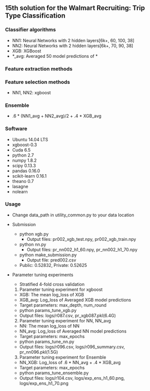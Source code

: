 ## 15th solution for the Walmart Recruiting: Trip Type Classification

### Classifier algorithms 
* NN1: Neural Networks with 2 hidden layers[6k+, 60, 100, 38]
* NN2: Neural Networks with 2 hidden layers[6k+, 70, 90, 38]
* XGB: XGBoost
* \*_avg: Averaged 50 model predictions of \*

### Feature extraction methods  

### Feature selection methods
* NN1, NN2: xgboost

### Ensemble
* .6 * (NN1_avg + NN2_avg)/2 + .4 * XGB_avg

### Software
* Ubuntu 14.04 LTS
* xgboost-0.3
* Cuda 6.5
* python 2.7
* numpy 1.8.2
* scipy 0.13.3
* pandas 0.16.0
* scikit-learn 0.16.1 
* theano 0.7
* lasagne
* nolearn

### Usage
* Change data_path in utility_common.py to your data location

* Submission
  * python xgb.py
    * Output files: pr002_xgb_test.npy, pr002_xgb_train.npy
  * python nn.py
    * Output files: pr_nn002_h1_60.npy, pr_nn002_h1_70.npy
  * python make_submission.py
    * Output file: pred002.csv
  * Public: 0.52832, Private: 0.52625

* Parameter tuning experiments
  * Stratified 4-fold cross validation
  1. Parameter tuning experiment for xgboost
    * XGB: The mean log_loss of XGB
    * XGB_avg: Log_loss of Averaged XGB model predictions
    * Target parameters: max_depth, num_round
    * python params_tune_xgb.py
    * Output files: logs/r087.csv, pr_xgb087.pkl(6.4G)

  2. Parameter tuning experiment for NN, NN_avg
    * NN: The mean log_loss of NN
    * NN_avg: Log_loss of Averaged NN model predictions
    * Target parameters: max_epochs
    * python params_tune_nn.py
    * Output files: logs/r096.csv, logs/r096_summary.csv, pr_nn096.pkl(1.5G)

  3. Parameter tuning experiment for Ensemble
    * NN_XGB: Log_loss of .6 * NN_avg + .4 * XGB_avg
    * Target parameters: max_epochs
    * python params_tune_ensemble.py
    * Output files: logs/r104.csv, logs/exp_ens_h1_60.png, logs/exp_ens_h1_70.png

